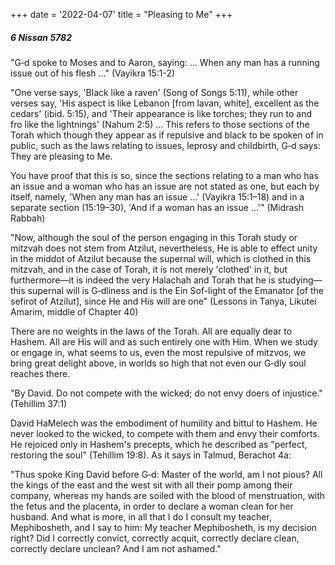 +++
date = '2022-04-07'
title = "Pleasing to Me"
+++

##### 6 Nissan 5782

"G‑d spoke to Moses and to Aaron, saying: ... When any man has a running issue out of his flesh ..." (Vayikra 15:1-2)

"One verse says, 'Black like a raven' (Song of Songs 5:11), while other verses say, 'His aspect is like Lebanon [from lavan, white], excellent as the cedars' (ibid. 5:15), and 'Their appearance is like torches; they run to and fro like the lightnings' (Nahum 2:5) ... This refers to those sections of the Torah which though they appear as if repulsive and black to be spoken of in public, such as the laws relating to issues, leprosy and childbirth, G‑d says: They are pleasing to Me.

You have proof that this is so, since the sections relating to a man who has an issue and a woman who has an issue are not stated as one, but each by itself, namely, 'When any man has an issue ...' (Vayikra 15:1–18) and in a separate section (15:19–30), 'And if a woman has an issue ...'" (Midrash Rabbah)

"Now, although the soul of the person engaging in this Torah study or mitzvah does not stem from Atzilut, nevertheless, He is able to effect unity in the middot of Atzilut because the supernal will, which is clothed in this mitzvah, and in the case of Torah, it is not merely 'clothed' in it, but furthermore—it is indeed the very Halachah and Torah that he is studying—this supernal will is G‑dliness and is the Ein Sof-light of the Emanator [of the sefirot of Atzilut], since He and His will are one" (Lessons in Tanya, Likutei Amarim, middle of Chapter 40)

There are no weights in the laws of the Torah. All are equally dear to Hashem. All are His will and as such entirely one with Him. When we study or engage in, what seems to us, even the most repulsive of mitzvos, we bring great delight above, in worlds so high that not even our G‑dly soul reaches there.

"By David. Do not compete with the wicked; do not envy doers of injustice." (Tehillim 37:1)

David HaMelech was the embodiment of humility and bittul to Hashem. He never looked to the wicked, to compete with them and envy their comforts. He rejoiced only in Hashem's precepts, which he described as "perfect, restoring the soul" (Tehillim 19:8). As it says in Talmud, Berachot 4a:

"Thus spoke King David before G‑d: Master of the world, am I not pious? All the kings of the east and the west sit with all their pomp among their company, whereas my hands are soiled with the blood of menstruation, with the fetus and the placenta, in order to declare a woman clean for her husband. And what is more, in all that I do I consult my teacher, Mephibosheth, and I say to him: My teacher Mephibosheth, is my decision right? Did I correctly convict, correctly acquit, correctly declare clean, correctly declare unclean? And I am not ashamed."
